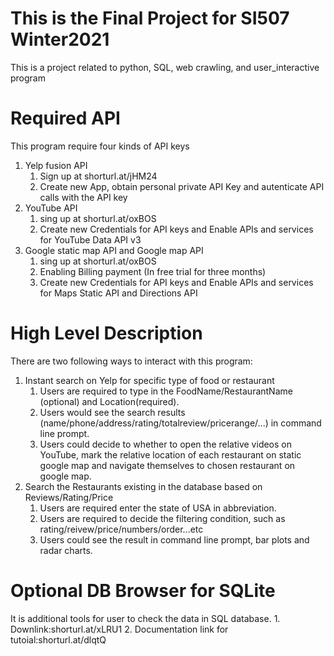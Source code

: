 # This is the Final Project for SI507 Winter2021
This is a project related to python, SQL, web crawling, and user_interactive program

# Required API
  This program require four kinds of API keys
   1. Yelp fusion API
      1. Sign up at shorturl.at/jHM24  
      2. Create new App, obtain personal private API Key and autenticate API calls with the API key
   2. YouTube API
      1. sing up at shorturl.at/oxBOS
      2. Create new Credentials for API keys and Enable APIs and services for YouTube Data API v3
   3. Google static map API and Google map API
      1. sing up at shorturl.at/oxBOS
      2. Enabling Billing payment (In free trial for three months)
      3. Create new Credentials for API keys and Enable APIs and services for Maps Static API and 
         Directions API

# High Level Description
  There are two following ways to interact with this program:
  1. Instant search on Yelp for specific type of food or restaurant
      1. Users are required to type in the FoodName/RestaurantName (optional) and Location(required).
      2. Users would see the search results (name/phone/address/rating/totalreview/pricerange/...) in command line prompt.
      3. Users could decide to whether to open the relative videos on YouTube, mark the relative location of each restaurant
         on static google map and navigate themselves to chosen restaurant on google map.
  2. Search the Restaurants existing in the database based on Reviews/Rating/Price
      1. Users are required enter the state of USA in abbreviation.
      2. Users are required to decide the filtering condition, such as rating/reivew/price/numbers/order...etc
      3. Users could see the result in command line prompt, bar plots and radar charts.

# Optional DB Browser for SQLite
  It is additional tools for user to check the data in SQL database.
    1. Downlink:shorturl.at/xLRU1
    2. Documentation link for tutoial:shorturl.at/dlqtQ




